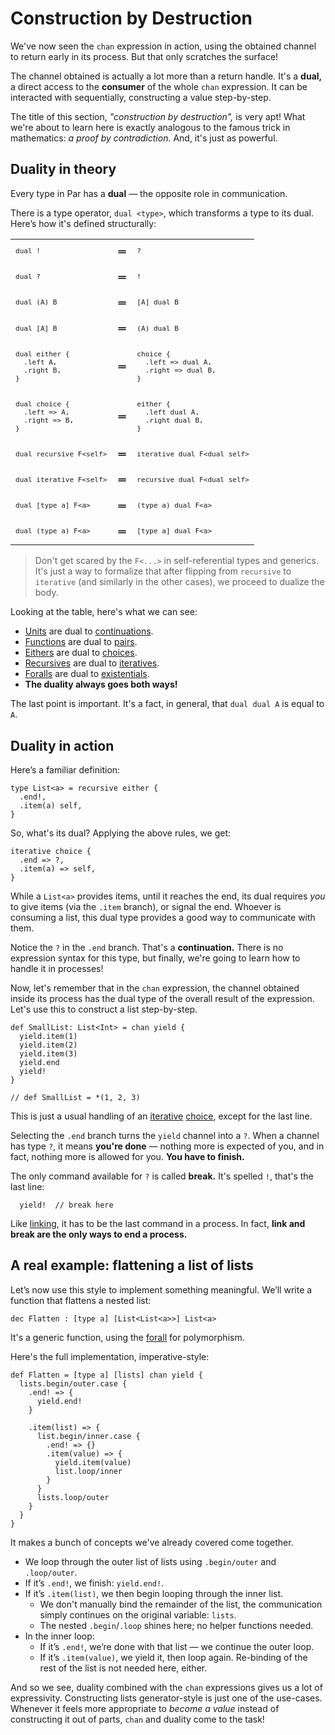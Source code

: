 # Construction by Destruction

We've now seen the `chan` expression in action, using the obtained channel to return early
in its process. But that only scratches the surface!

The channel obtained is actually a lot more than a return handle. It's a **dual,** a direct
access to the **consumer** of the whole `chan` expression. It can be interacted with
sequentially, constructing a value step-by-step.

The title of this section, _"construction by destruction",_ is very apt! What we're about to
learn here is exactly analogous to the famous trick in mathematics: _a proof by contradiction._
And, it's just as powerful.

## Duality in theory

Every type in Par has a **dual** — the opposite role in communication.

There is a type operator, `dual <type>`, which transforms a type to its dual. Here’s how
it's defined structurally:

<table>

<tr/>
<tr>
<td><code class="language-par"><pre>dual !</pre></code></td>
<td><strong>＝</strong></td>
<td><code class="language-par"><pre>?</pre></code></td>
</tr>

<tr/>
<tr>
<td><code class="language-par"><pre>dual ?</pre></code></td>
<td><strong>＝</strong></td>
<td><code class="language-par"><pre>!</pre></code></td>
</tr>

<tr/>
<tr>
<td><code class="language-par"><pre>dual (A) B</pre></code></td>
<td><strong>＝</strong></td>
<td><code class="language-par"><pre>[A] dual B</pre></code></td>
</tr>

<tr/>
<tr>
<td><code class="language-par"><pre>dual [A] B</pre></code></td>
<td><strong>＝</strong></td>
<td><code class="language-par"><pre>(A) dual B</pre></code></td>
</tr>

<tr/>
<tr>
<td><code class="language-par"><pre>dual either {
  .left A,
  .right B,
}</pre></code></td>
<td><strong>＝</strong></td>
<td><code class="language-par"><pre>choice {
  .left => dual A,
  .right => dual B,
}</pre></code></td>
</tr>

<tr/>
<tr>
<td><code class="language-par"><pre>dual choice {
  .left => A,
  .right => B,
}</pre></code></td>
<td><strong>＝</strong></td>
<td><code class="language-par"><pre>either {
  .left dual A,
  .right dual B,
}</pre></code></td>
</tr>

<tr/>
<tr>
<td><code class="language-par"><pre>dual recursive F&lt;self&gt;</pre></code></td>
<td><strong>＝</strong></td>
<td><code class="language-par"><pre>iterative dual F&lt;dual self&gt;</pre></code></td>
</tr>

<tr/>
<tr>
<td><code class="language-par"><pre>dual iterative F&lt;self&gt;</pre></code></td>
<td><strong>＝</strong></td>
<td><code class="language-par"><pre>recursive dual F&lt;dual self&gt;</pre></code></td>
</tr>

<tr/>
<tr>
<td><code class="language-par"><pre>dual [type a] F&lt;a&gt;</pre></code></td>
<td><strong>＝</strong></td>
<td><code class="language-par"><pre>(type a) dual F&lt;a&gt;</pre></code></td>
</tr>

<tr/>
<tr>
<td><code class="language-par"><pre>dual (type a) F&lt;a&gt;</pre></code></td>
<td><strong>＝</strong></td>
<td><code class="language-par"><pre>[type a] dual F&lt;a&gt;</pre></code></td>
</tr>

</table>

> Don't get scared by the `F<...>` in self-referential types and generics. It's just a way to
> formalize that after flipping from `recursive` to `iterative` (and similarly in the other cases),
> we proceed to dualize the body.

Looking at the table, here's what we can see:
- [Units](../types/unit.md) are dual to [continuations](../types/continuation.md).
- [Functions](../types/function.md) are dual to [pairs](../types/pair.md).
- [Eithers](../types/either.md) are dual to [choices](../types/choice.md).
- [Recursives](../types/recursive.md) are dual to [iteratives](../types/iterative.md).
- [Foralls](../types/forall.md) are dual to [existentials](../types/exists.md).
- **The duality always goes both ways!**

The last point is important. It's a fact, in general, that `dual dual A` is equal to `A`.

## Duality in action

Here’s a familiar definition:

```par
type List<a> = recursive either {
  .end!,
  .item(a) self,
}
```

So, what's its dual? Applying the above rules, we get:

```par
iterative choice {
  .end => ?,
  .item(a) => self,
}
```

While a `List<a>` provides items, until it reaches the end, its dual requires _you_ to
give items (via the `.item` branch), or signal the end. Whoever is consuming a list,
this dual type provides a good way to communicate with them.

Notice the `?` in the `.end` branch. That's a **continuation.** There is no expression syntax for
this type, but finally, we're going to learn how to handle it in processes!

Now, let's remember that in the `chan` expression, the channel obtained inside its process
has the dual type of the overall result of the expression. Let's use this to construct a list
step-by-step.

```par
def SmallList: List<Int> = chan yield {
  yield.item(1)
  yield.item(2)
  yield.item(3)
  yield.end
  yield!
}

// def SmallList = *(1, 2, 3)
```

This is just a usual handling of an [iterative](../types/iterative.md)
[choice](../types/choice.md), except for the last line.

Selecting the `.end` branch turns the `yield` channel into a `?`. When a channel has type `?`,
it means **you're done** — nothing more is expected of you, and in fact, nothing more is
allowed for you. **You have to finish.**

The only command available for `?` is called **break.** It's spelled `!`, that's the last line:

```par
  yield!  // break here
```

Like [linking](./chan_expression.md#linking--the--command), it has to be the last command in
a process. In fact, **link and break are the only ways to end a process.**

## A real example: flattening a list of lists

Let’s now use this style to implement something meaningful. We’ll write a function that flattens
a nested list:

```par
dec Flatten : [type a] [List<List<a>>] List<a>
```

It's a generic function, using the [forall](../types/forall.md) for polymorphism.

Here's the full implementation, imperative-style:

```par
def Flatten = [type a] [lists] chan yield {
  lists.begin/outer.case {
    .end! => {
      yield.end!
    }

    .item(list) => {
      list.begin/inner.case {
        .end! => {}
        .item(value) => {
          yield.item(value)
          list.loop/inner
        }
      }
      lists.loop/outer
    }
  }
}
```

It makes a bunch of concepts we've already covered come together.

- We loop through the outer list of lists using `.begin/outer` and `.loop/outer`.
- If it’s `.end!`, we finish: `yield.end!`.
- If it’s `.item(list)`, we then begin looping through the inner list.
  - We don't manually bind the remainder of the list, the communication simply continues on
    the original variable: `lists`.
  - The nested `.begin`/`.loop` shines here; no helper functions needed.
- In the inner loop:
  - If it’s `.end!`, we’re done with that list — we continue the outer loop.
  - If it’s `.item(value)`, we yield it, then loop again. Re-binding of the rest of the list
    is not needed here, either.

And so we see, duality combined with the `chan` expressions gives us a lot of expressivity.
Constructing lists generator-style is just one of the use-cases. Whenever it feels more
appropriate to _become a value_ instead of constructing it out of parts, `chan` and duality
come to the task!
